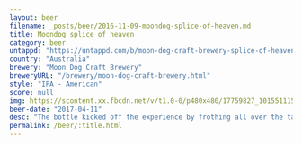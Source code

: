 ```yaml
---
layout: beer
filename: _posts/beer/2016-11-09-moondog-splice-of-heaven.md
title: Moondog splice of heaven
category: beer
untappd: "https://untappd.com/b/moon-dog-craft-brewery-splice-of-heaven/1093772"
country: "Australia"
brewery: "Moon Dog Craft Brewery"
breweryURL: "/brewery/moon-dog-craft-brewery.html"
style: "IPA - American"
score: null
img: https://scontent.xx.fbcdn.net/v/t1.0-0/p480x480/17759827_10155111577163745_1180965533785387458_n.jpg?_nc_cat=109&_nc_oc=AQlNqKkjHDrT9Ee4jdSL48cOIofFi9La2hbcQQUk_mFVJjCF6v34WknE9MggD5nbrIU&_nc_ht=scontent.xx&oh=615345d38a24ca077d036b9b13d5a2f9&oe=5DAF1BBC
beer-date: "2017-04-11"
desc: "The bottle kicked off the experience by frothing all over the table. Definitely smells like lime but I can’t taste it"
permalink: /beer/:title.html
---
```

